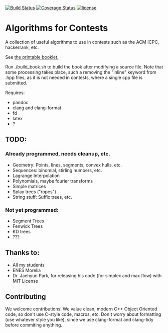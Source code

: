 [![Build Status](https://travis-ci.org/mraggi/ContestLibrary.svg?branch=master)](https://travis-ci.org/mraggi/ContestLibrary)
[![Coverage Status](https://coveralls.io/repos/github/mraggi/ContestLibrary/badge.svg?branch=master)](https://coveralls.io/github/mraggi/ContestLibrary?branch=master)
[![license](https://img.shields.io/badge/license-MIT-blue.svg)](https://github.com/mraggi/ContestLibrary/blob/master/LICENSE)

# Algorithms for Contests

A collection of useful algorithms to use in contests such as the ACM ICPC, hackerrank, etc.

See [the printable booklet.](https://github.com/mraggi/ContestLibrary/blob/master/Markdown/OneForAll.pdf) 

Run ./build_book.sh to build the book after modifying a source file. Note that some processing takes place, such a removing the "inline" keyword from .hpp files, as it is not needed in contests, where a single cpp file is submitted.


Requires:
- pandoc
- clang and clang-format
- fd
- latex
- ?

## TODO:

### Already programmed, needs cleanup, etc.
- Geometry: Points, lines, segments, convex hulls, etc.
- Sequences: binomial, stirling numbers, etc.
- Lagrange Interpolation
- Polynomials, maybe fourier transforms
- Simple matrices
- Splay trees ("ropes")
- String stuff: Suffix trees, etc.

### Not yet programmed:
- Segment Trees
- Fenwick Trees
- KD trees
- ???

## Thanks to:
- All my students
- ENES Morelia
- Dr. Jaehyun Park, for releasing his code (for simplex and max flow) with MIT License

## Contributing
We welcome contributions! We value clean, modern C++ Object Oriented code, so don't use C-style code,  macros, etc. Don't worry about formatting (use whatever style you like), since we use clang-format and clang-tidy before commiting anything.
